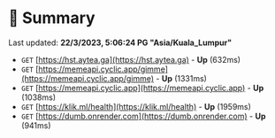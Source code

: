 # 📖 Summary
Last updated: **22/3/2023, 5:06:24 PG "Asia/Kuala_Lumpur"**

- `GET` [https://hst.aytea.ga](https://hst.aytea.ga) - **Up** (632ms)
- `GET` [https://memeapi.cyclic.app/gimme](https://memeapi.cyclic.app/gimme) - **Up** (1331ms)
- `GET` [https://memeapi.cyclic.app](https://memeapi.cyclic.app) - **Up** (1038ms)
- `GET` [https://klik.ml/health](https://klik.ml/health) - **Up** (1959ms)
- `GET` [https://dumb.onrender.com](https://dumb.onrender.com) - **Up** (941ms)
